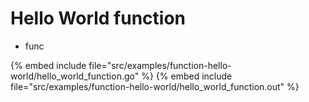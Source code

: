 # Hello World function

* func

{% embed include file="src/examples/function-hello-world/hello_world_function.go" %}
{% embed include file="src/examples/function-hello-world/hello_world_function.out" %}


